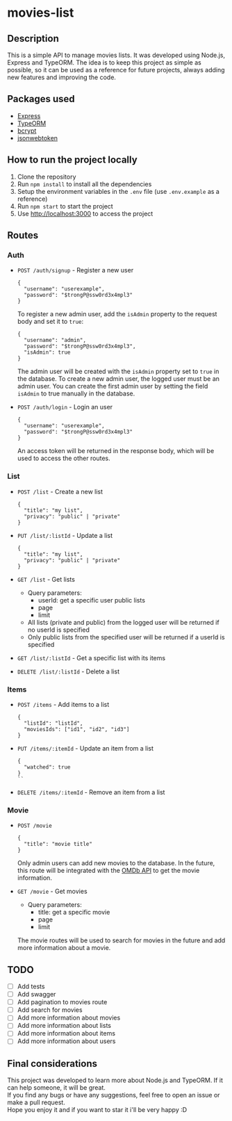 # movies-list

## Description

This is a simple API to manage movies lists. It was developed using Node.js, Express and TypeORM.
The idea is to keep this project as simple as possible, so it can be used as a reference for future projects, always adding new features and improving the code.

## Packages used

- [Express](https://expressjs.com/)
- [TypeORM](https://typeorm.io/#/)
- [bcrypt](https://www.npmjs.com/package/bcrypt)
- [jsonwebtoken](https://www.npmjs.com/package/jsonwebtoken)


## How to run the project locally

1. Clone the repository
2. Run `npm install` to install all the dependencies
3. Setup the environment variables in the `.env` file (use `.env.example` as a reference)
3. Run `npm start` to start the project
4. Use [http://localhost:3000](http://localhost:3000) to access the project

## Routes

### Auth

- `POST /auth/signup` - Register a new user
  ```
  {
    "username": "userexample",
    "password": "$trongP@ssw0rd3x4mpl3"
  }
  ```
  To register a new admin user, add the `isAdmin` property to the request body and set it to `true`:
  ```
  {
    "username": "admin",
    "password": "$trongP@ssw0rd3x4mpl3",
    "isAdmin": true
  }
  ```
  The admin user will be created with the `isAdmin` property set to `true` in the database.
  To create a new admin user, the logged user must be an admin user.
  You can create the first admin user by setting the field `isAdmin` to true manually in the database.
  
- `POST /auth/login` - Login an user
  ```
  {
    "username": "userexample",
    "password": "$trongP@ssw0rd3x4mpl3"
  }
  ```
  An access token will be returned in the response body, which will be used to access the other routes.

### List

- `POST /list` - Create a new list
  ```
  {
    "title": "my list",
    "privacy": "public" | "private"
  }
  ```

- `PUT /list/:listId` - Update a list
  ```
  {
    "title": "my list",
    "privacy": "public" | "private"
  }
  ```

- `GET /list` - Get lists
    - Query parameters:
      - userId: get a specific user public lists
      - page
      - limit
    - All lists (private and public) from the logged user will be returned if no userId is specified
    - Only public lists from the specified user will be returned if a userId is specified

- `GET /list/:listId` - Get a specific list with its items

- `DELETE /list/:listId` - Delete a list


### Items

- `POST /items` - Add items to a list
   ```
   {
     "listId": "listId",
     "moviesIds": ["id1", "id2", "id3"]
   }
   ```

- `PUT /items/:itemId` - Update an item from a list
   ```
   {
     "watched": true
   }
   ``

- `DELETE /items/:itemId` - Remove an item from a list

### Movie

- `POST /movie`
  ```
  {
    "title": "movie title"
  }
  ```
  Only admin users can add new movies to the database.
  In the future, this route will be integrated with the [OMDb API](http://www.omdbapi.com/) to get the movie information.

- `GET /movie` - Get movies
    - Query parameters:
      - title: get a specific movie
      - page
      - limit
  
  The movie routes will be used to search for movies in the future and add more information about a movie.

## TODO

- [ ] Add tests
- [ ] Add swagger
- [ ] Add pagination to movies route
- [ ] Add search for movies
- [ ] Add more information about movies
- [ ] Add more information about lists
- [ ] Add more information about items
- [ ] Add more information about users

## Final considerations
This project was developed to learn more about Node.js and TypeORM. If it can help someone, it will be great.
<br>If you find any bugs or have any suggestions, feel free to open an issue or make a pull request.
<br>Hope you enjoy it and if you want to star it i'll be very happy :D